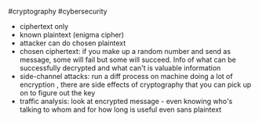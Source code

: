 #cryptography 
#cybersecurity
- ciphertext only
- known plaintext (enigma cipher)
- attacker can do chosen plaintext
- chosen ciphertext: if you make up a random number and send as message, some will fail but some will succeed. Info of what can be successfully decrypted and what can't is valuable information 
- side-channel attacks: run a diff process on machine doing a lot of encryption , there are side effects of cryptography that you can pick up on to figure out the key
- traffic analysis: look at encrypted message - even knowing who's talking to whom and for how long is useful even sans plaintext 